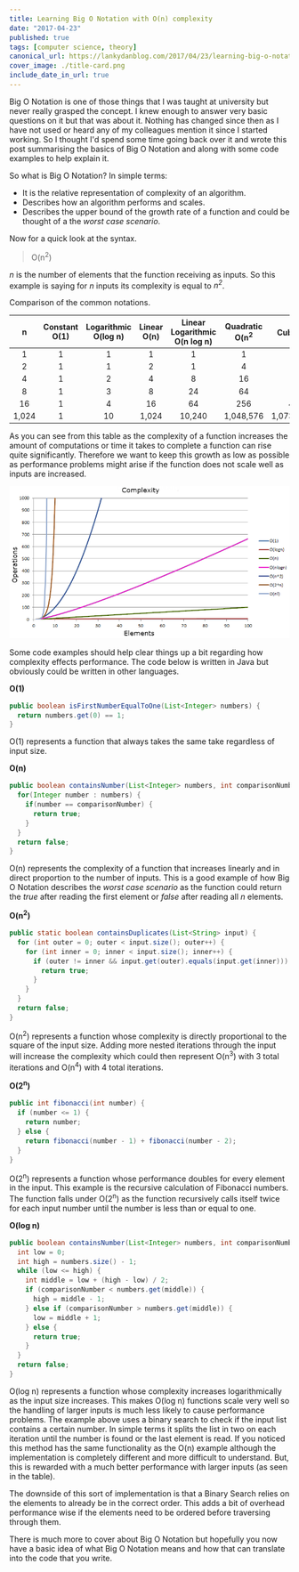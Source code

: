 ```yaml
---
title: Learning Big O Notation with O(n) complexity
date: "2017-04-23"
published: true
tags: [computer science, theory]
canonical_url: https://lankydanblog.com/2017/04/23/learning-big-o-notation-with-on-complexity/
cover_image: ./title-card.png
include_date_in_url: true
---
```


Big O Notation is one of those things that I was taught at university but never really grasped the concept. I knew enough to answer very basic questions on it but that was about it. Nothing has changed since then as I have not used or heard any of my colleagues mention it since I started working. So I thought I'd spend some time going back over it and wrote this post summarising the basics of Big O Notation and along with some code examples to help explain it.

So what is Big O Notation? In simple terms:

- It is the relative representation of complexity of an algorithm.</li>
- Describes how an algorithm performs and scales.</li>
- Describes the upper bound of the growth rate of a function and could be thought of a the <em>worst case scenario</em>.</li>

Now for a quick look at the syntax.

> O(n<sup>2</sup>)

<em>n</em> is the number of elements that the function receiving as inputs. So this example is saying for <em>n</em> inputs its complexity is equal to <em>n<sup>2</sup></em>.

Comparison of the common notations.

|   n   | Constant O(1) | Logarithmic O(log n) | Linear O(n) | Linear Logarithmic O(n log n) | Quadratic O(n<sup>2</sup> | Cubic O(n<sup>3</sup>) |
|:-----:|:-------------:|:--------------------:|:-----------:|:-----------------------------:|:-------------------------:|:----------------------:|
|   1   |       1       |           1          |      1      |               1               |             1             |            1           |
|   2   |       1       |           1          |      2      |               1               |             4             |            8           |
|   4   |       1       |           2          |      4      |               8               |             16            |           64           |
|   8   |       1       |           3          |      8      |               24              |             64            |           512          |
|   16  |       1       |           4          |      16     |               64              |            256            |          4,096         |
| 1,024 |       1       |          10          |    1,024    |             10,240            |         1,048,576         |      1,073,741,824     |

As you can see from this table as the complexity of a function increases the amount of computations or time it takes to complete a function can rise quite significantly. Therefore we want to keep this growth as low as possible as performance problems might arise if the function does not scale well as inputs are increased.

![Graph showing how the number of operations increases with complexity](./complexity-graph.png)

Some code examples should help clear things up a bit regarding how complexity effects performance. The code below is written in Java but obviously could be written in other languages.

__O(1)__

```java
public boolean isFirstNumberEqualToOne(List<Integer> numbers) {
  return numbers.get(0) == 1;
}
```

O(1) represents a function that always takes the same take regardless of input size.

__O(n)__

```java
public boolean containsNumber(List<Integer> numbers, int comparisonNumber) {
  for(Integer number : numbers) {
    if(number == comparisonNumber) {
      return true;
    }
  }
  return false;
}
```

O(n) represents the complexity of a function that increases linearly and in direct proportion to the number of inputs. This is a good example of how Big O Notation describes the <em>worst case scenario</em> as the function could return the <em>true</em> after reading the first element or <em>false</em> after reading all <em>n</em> elements.

__O(n<sup>2</sup>)__

```java
public static boolean containsDuplicates(List<String> input) {
  for (int outer = 0; outer < input.size(); outer++) {
    for (int inner = 0; inner < input.size(); inner++) {
      if (outer != inner && input.get(outer).equals(input.get(inner))) {
        return true;
      }
    }
  }
  return false;
}
```

O(n<sup>2</sup>) represents a function whose complexity is directly proportional to the square of the input size. Adding more nested iterations through the input will increase the complexity which could then represent O(n<sup>3</sup>) with 3 total iterations and O(n<sup>4</sup>) with 4 total iterations.

__O(2<sup>n</sup>)__

```java
public int fibonacci(int number) {
  if (number <= 1) {
    return number;
  } else {
    return fibonacci(number - 1) + fibonacci(number - 2);
  }
}
```

O(2<sup>n</sup>) represents a function whose performance doubles for every element in the input. This example is the recursive calculation of Fibonacci numbers. The function falls under O(2<sup>n</sup>) as the function recursively calls itself twice for each input number until the number is less than or equal to one.

__O(log n)__

```java
public boolean containsNumber(List<Integer> numbers, int comparisonNumber) {
  int low = 0;
  int high = numbers.size() - 1;
  while (low <= high) {
    int middle = low + (high - low) / 2;
    if (comparisonNumber < numbers.get(middle)) {
      high = middle - 1;
    } else if (comparisonNumber > numbers.get(middle)) {
      low = middle + 1;
    } else {
      return true;
    }
  }
  return false;
}
```

O(log n) represents a function whose complexity increases logarithmically as the input size increases. This makes O(log n) functions scale very well so the handling of larger inputs is much less likely to cause performance problems. The example above uses a binary search to check if the input list contains a certain number. In simple terms it splits the list in two on each iteration until the number is found or the last element is read. If you noticed this method has the same functionality as the O(n) example although the implementation is completely different and more difficult to understand. But, this is rewarded with a much better performance with larger inputs (as seen in the table).

The downside of this sort of implementation is that a Binary Search relies on the elements to already be in the correct order. This adds a bit of overhead performance wise if the elements need to be ordered before traversing through them.

There is much more to cover about Big O Notation but hopefully you now have a basic idea of what Big O Notation means and how that can translate into the code that you write.